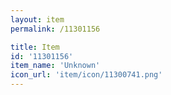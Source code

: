 ```yaml
---
layout: item
permalink: /11301156

title: Item
id: '11301156'
item_name: 'Unknown'
icon_url: 'item/icon/11300741.png'
---
```

